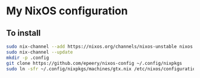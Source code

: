 # My NixOS configuration

## To install
```bash
sudo nix-channel --add https://nixos.org/channels/nixos-unstable nixos
sudo nix-channel --update
mkdir -p .config
git clone https://github.com/epeery/nixos-config ~/.config/nixpkgs
sudo ln -sfr ~/.config/nixpkgs/machines/gtx.nix /etc/nixos/configuration.nix
```
